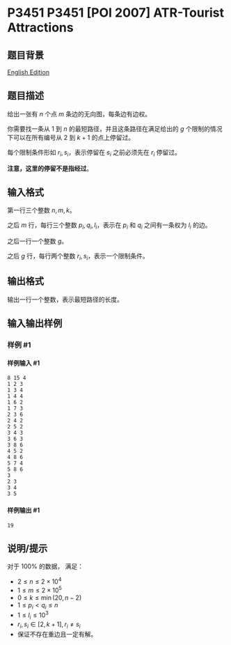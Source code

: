 # P3451 P3451 [POI 2007] ATR-Tourist Attractions

## 题目背景

[English Edition](/paste/gu4ksinh)

## 题目描述

给出一张有 $n$ 个点 $m$ 条边的无向图，每条边有边权。  

你需要找一条从 $1$ 到 $n$ 的最短路径，并且这条路径在满足给出的 $g$ 个限制的情况下可以在所有编号从 $2$ 到 $k+1$ 的点上停留过。

每个限制条件形如 $r_i, s_i$，表示停留在 $s_i$ 之前必须先在 $r_i$ 停留过。

**注意，这里的停留不是指经过**。

## 输入格式

第一行三个整数 $n,m,k$。

之后 $m$ 行，每行三个整数 $p_i, q_i, l_i$，表示在 $p_i$ 和 $q_i$ 之间有一条权为 $l_i$ 的边。

之后一行一个整数 $g$。

之后 $g$ 行，每行两个整数 $r_i, s_i$，表示一个限制条件。

## 输出格式

输出一行一个整数，表示最短路径的长度。

## 输入输出样例

### 样例 #1

#### 样例输入 #1

```
8 15 4
1 2 3
1 3 4
1 4 4
1 6 2
1 7 3
2 3 6
2 4 2
2 5 2
3 4 3
3 6 3
3 8 6
4 5 2
4 8 6
5 7 4
5 8 6
3
2 3
3 4
3 5
```

#### 样例输出 #1

```
19
```

## 说明/提示

对于 $100\%$ 的数据， 满足：
- $2\le n\le2\times10^4$
- $1\le m\le2\times10^5$
- $0\le k\le\min(20, n-2)$
- $1\le p_i<q_i\le n$
- $1\le l_i\le 10^3$
- $r_i, s_i \in [2,k+1], r_i\not=s_i$
- 保证不存在重边且一定有解。
